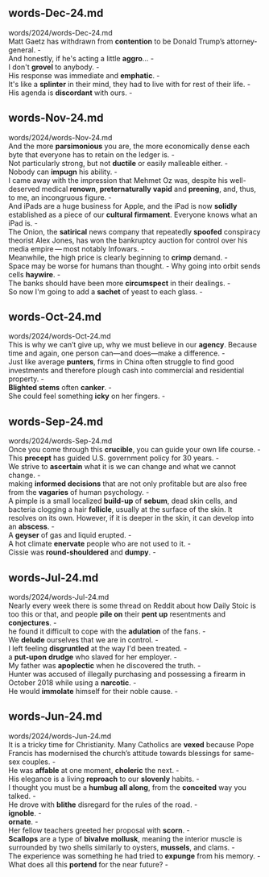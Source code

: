 ## words-Dec-24.md ##  
words/2024/words-Dec-24.md  
Matt Gaetz has withdrawn from **contention** to be Donald Trump’s attorney-general. -  
And honestly, if he's acting a little **aggro**... -  
I don't **grovel** to anybody. -  
His response was immediate and **emphatic**. -  
It's like a **splinter** in their mind, they had to live with for rest of their life. -  
His agenda is **discordant** with ours. -  

## words-Nov-24.md ##  
words/2024/words-Nov-24.md  
And the more **parsimonious** you are, the more economically dense each byte that everyone has to retain on the ledger is. -  
Not particularly strong, but not **ductile** or easily malleable either. -  
Nobody can **impugn** his ability. -  
I came away with the impression that Mehmet Oz was, despite his well-deserved medical **renown**, **preternaturally** **vapid** and **preening**, and, thus, to me, an incongruous figure. -  
And iPads are a huge business for Apple, and the iPad is now **solidly** established as a piece of our **cultural firmament**. Everyone knows what an iPad is. -  
The Onion, the **satirical** news company that repeatedly **spoofed** conspiracy theorist Alex Jones, has won the bankruptcy auction for control over his media empire — most notably Infowars. -  
Meanwhile, the high price is clearly beginning to **crimp** demand. -  
Space may be worse for humans than thought. - Why going into orbit sends cells **haywire**. -  
The banks should have been more **circumspect** in their dealings. -  
So now I'm going to add a **sachet** of yeast to each glass. -  

## words-Oct-24.md ##  
words/2024/words-Oct-24.md  
This is why we can’t give up, why we must believe in our **agency**. Because time and again, one person can—and does—make a difference. -  
Just like average **punters**, firms in China often struggle to find good investments and therefore plough cash into commercial and residential property. -  
**Blighted stems** often **canker**. -  
She could feel something **icky** on her fingers. -  

## words-Sep-24.md ##  
words/2024/words-Sep-24.md  
Once you come through this **crucible**, you can guide your own life course. -  
This **precept** has guided U.S. government policy for 30 years. -  
We strive to **ascertain** what it is we can change and what we cannot change. -  
making **informed decisions** that are not only profitable but are also free from the **vagaries** of human psychology. -  
A pimple is a small localized **build-up** of **sebum**, dead skin cells, and bacteria clogging a hair **follicle**, usually at the surface of the skin. It resolves on its own. However, if it is deeper in the skin, it can develop into an **abscess**. -  
A **geyser** of gas and liquid erupted. -  
A hot climate **enervate** people who are not used to it. -  
Cissie was **round-shouldered** and **dumpy**. -  

## words-Jul-24.md ##  
words/2024/words-Jul-24.md  
Nearly every week there is some thread on Reddit about how Daily Stoic is too this or that, and people **pile on** their **pent up** resentments and **conjectures**. -  
he found it difficult to cope with the **adulation** of the fans. -  
We **delude** ourselves that we are in control. -  
I left feeling **disgruntled** at the way I'd been treated. -  
a **put-upon** **drudge** who slaved for her employer. -  
My father was **apoplectic** when he discovered the truth. -  
Hunter was accused of illegally purchasing and possessing a firearm in October 2018 while using a **narcotic**. -  
He would **immolate** himself for their noble cause. -  

## words-Jun-24.md ##  
words/2024/words-Jun-24.md  
It is a tricky time for Christianity. Many Catholics are **vexed** because Pope Francis has modernised the church’s attitude towards blessings for same-sex couples. -  
He was **affable** at one moment, **choleric** the next. -  
His elegance is a living **reproach** to our **slovenly** habits. -  
I thought you must be a **humbug** **all along**, from the **conceited** way you talked. -  
He drove with **blithe** disregard for the rules of the road. -  
**ignoble**. -  
**ornate**. -  
Her fellow teachers greeted her proposal with **scorn**. -  
**Scallops** are a type of **bivalve** **mollusk**, meaning the interior muscle is surrounded by two shells similarly to oysters, **mussels**, and clams. -  
The experience was something he had tried to **expunge** from his memory. -  
What does all this **portend** for the near future?  -  

